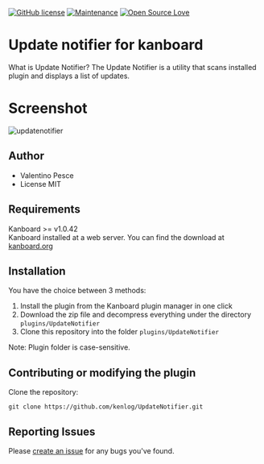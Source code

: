 [![GitHub license](https://img.shields.io/github/license/Naereen/StrapDown.js.svg)](https://github.com/kenlog/UpdateNotifier/blob/master/LICENSE)
[![Maintenance](https://img.shields.io/badge/Maintained%3F-yes-green.svg)](https://github.com/kenlog/UpdateNotifier/graphs/contributors)
[![Open Source Love](https://badges.frapsoft.com/os/v1/open-source.svg?v=103)]()

# Update notifier for kanboard
What is Update Notifier? The Update Notifier is a utility that scans installed plugin and displays a list of updates.

# Screenshot
![updatenotifier](https://user-images.githubusercontent.com/11728231/47646555-8f336700-db74-11e8-958a-4c2d61865159.jpg)

Author
------------
- Valentino Pesce
- License MIT

Requirements
------------
Kanboard >= v1.0.42  
Kanboard installed at a web server.
You can find the download at [kanboard.org](https://kanboard.org/)

Installation
------------
You have the choice between 3 methods:

1. Install the plugin from the Kanboard plugin manager in one click
2. Download the zip file and decompress everything under the directory `plugins/UpdateNotifier`
3. Clone this repository into the folder `plugins/UpdateNotifier`

Note: Plugin folder is case-sensitive.

Contributing or modifying the plugin
------------
Clone the repository: 
```console 
git clone https://github.com/kenlog/UpdateNotifier.git
```
Reporting Issues
------------
Please [create an issue](https://github.com/kenlog/UpdateNotifier/issues) for any bugs you've found.
